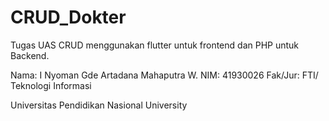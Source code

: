 # CRUD_Dokter

Tugas UAS CRUD menggunakan flutter untuk frontend dan PHP untuk Backend.

Nama: I Nyoman Gde Artadana Mahaputra W.
NIM: 41930026
Fak/Jur: FTI/ Teknologi Informasi

Universitas Pendidikan Nasional University
